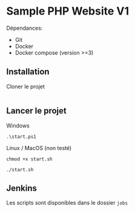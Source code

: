 # Sample PHP Website V1

Dépendances:
- Git
- Docker
- Docker compose (version >=3)

## Installation

Cloner le projet
```
```

## Lancer le projet

Windows
```
.\start.ps1
```

Linux / MacOS (non testé)
```
chmod +x start.sh

./start.sh
```

## Jenkins

Les scripts sont disponibles dans le dossier `jobs`

